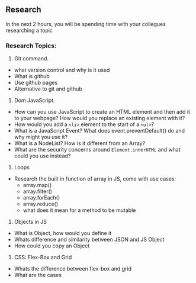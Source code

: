 ## Research

In the next 2 hours, you will be spending time with your collegues researching a
topic

### Research Topics:

1. Git command.
  - what version control and why is it used  
  - What is github
  - Use github pages
  - Alternative to git and github
1. Dom JavaScript.
  - How can you use JavaScript to create an HTML element and then add it to your webpage? How would you replace an existing element with it?
  - How would you add a `<li>` element to the start of a `<ul>`?
  - What is a JavaScript Event? What does event.preventDefault() do and why might you use it?
  - What is a NodeList? How is it different from an Array?
  - What are the security concerns around `Element.innerHTML` and what could you use instead?
1. Loops
  - Research the built in function of array in JS, come with use cases:
    - array.map()
    - array.filter()
    - array.forEach()
    - array.reduce()
    - what does it mean for a method to be mutable
1. Objects in JS
 - What is Object, how would you define it
 - Whats difference and similarity between JSON and JS Object
 -  How could you copy an Object  

1. CSS: Flex-Box and Grid
  - Whats the difference between flex-box and grid
  - What are the cases
